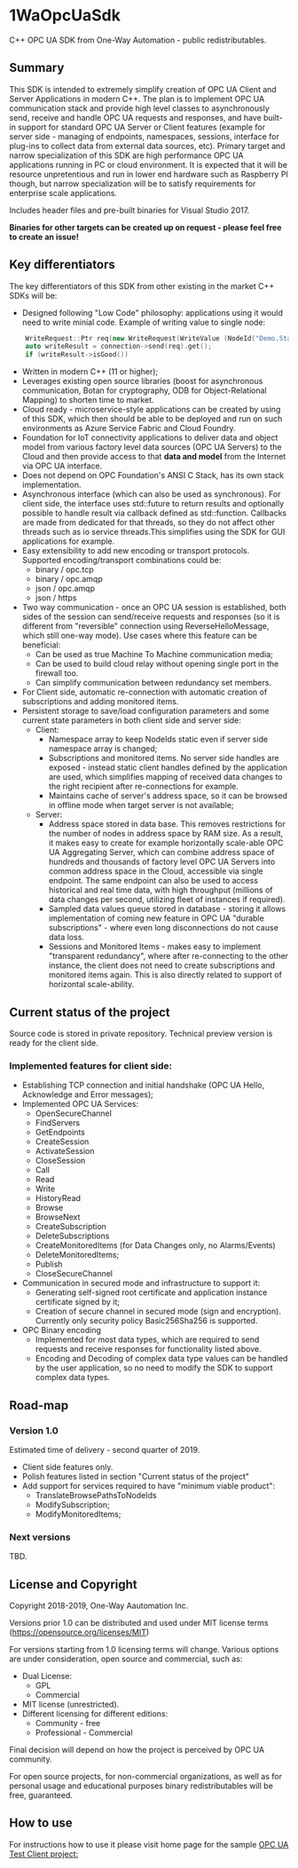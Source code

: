 # 1WaOpcUaSdk
C++ OPC UA SDK from One-Way Automation - public redistributables.

## Summary
This SDK is intended to extremely simplify creation of OPC UA Client and Server Applications in modern C++. The plan is to implement OPC UA communication stack and provide high level classes to asynchronously send, receive and handle OPC UA requests and responses, and have built-in support for standard OPC UA Server or Client features (example for server side - managing of endpoints, namespaces, sessions, interface for plug-ins to collect data from external data sources, etc). Primary target and narrow specialization of this SDK are high performance OPC UA applications running in PC or cloud environment. It is expected that it will be resource unpretentious and run in lower end hardware such as Raspberry PI though, but narrow specialization will be to satisfy requirements for enterprise scale applications.

Includes header files and pre-built binaries for Visual Studio 2017.

**Binaries for other targets can be created up on request - please feel free to create an issue!**

## Key differentiators
The key differentiators of this SDK from other existing in the market C++ SDKs will be:

 - Designed following "Low Code" philosophy: applications using it would need to write minial code. Example of writing value to single node:
````C++    
    WriteRequest::Ptr req(new WriteRequest(WriteValue (NodeId("Demo.Static.Scalar.UInt32", 2), DataValue((uint32_t) 123))));
    auto writeResult = connection->send(req).get();
    if (writeResult->isGood())
````    
 - Written in modern C++ (11 or higher);
 - Leverages existing open source libraries (boost for asynchronous communication, Botan for cryptography, ODB for Object-Relational Mapping)  to shorten time to market.
 - Cloud ready - microservice-style applications can be created by using of this SDK, which then should be able to be deployed and run on such environments as Azure Service Fabric and Cloud Foundry. 
- Foundation for IoT connectivity applications to deliver data and object model from various factory level data sources (OPC UA Servers) to the Cloud and then provide access to that **data and model** from the Internet via OPC UA interface.
- Does not depend on OPC Foundation's ANSI C Stack, has its own stack implementation.
- Asynchronous interface (which can also be used as synchronous). For client side, the interface uses std::future to return results and optionally possible to handle result via callback defined as std::function. Callbacks are made from dedicated for that threads, so they do not affect other threads such as io service threads.This simplifies using the SDK for GUI applications for example.
- Easy extensibility to add new encoding or transport protocols. Supported encoding/transport combinations could be:
  - binary / opc.tcp
  - binary / opc.amqp
  - json / opc.amqp
  - json / https
- Two way communication - once an OPC UA session is established, both sides of the session can send/receive requests and responses (so it is different from "reversible" connection using ReverseHelloMessage, which still one-way mode). Use cases where this feature can be beneficial:
  - Can be used as true Machine To Machine communication media;
  - Can be used to build cloud relay without opening single port in the firewall too.
  - Can simplify communication between redundancy set members.
- For Client side, automatic re-connection with automatic creation of subscriptions and adding monitored items. 
- Persistent storage to save/load configuration parameters and some current state parameters in both client side and server side:
  - Client: 
    - Namespace array to keep NodeIds static even if server side namespace array is changed;
    - Subscriptions and monitored items. No server side handles are exposed - instead static client handles defined by the application are used, which simplifies mapping of received data changes to the right recipient after re-connections for example.
    - Maintains cache of server's address space, so it can be browsed in offline mode when target server is not available;
  - Server:
    - Address space stored in data base. This removes restrictions for the number of nodes in address space by RAM size. As a result, it makes easy to create for example horizontally scale-able OPC UA Aggregating Server, which can combine address space of hundreds and thousands of factory level OPC UA Servers into common address space in the Cloud, accessible via single endpoint. The same endpoint can also be used to access historical and real time data, with high throughput (millions of data changes per second, utilizing fleet of instances if required).
    - Sampled data values queue stored in database - storing it allows implementation of coming new feature in OPC UA "durable subscriptions" - where even long disconnections do not cause data loss.
    - Sessions and Monitored Items - makes easy to implement "transparent redundancy", where after re-connecting to the other instance, the client does not need to create subscriptions and monitored items again. This is also directly related to support of horizontal scale-ability.
## Current status of the project
Source code is stored in private repository. Technical preview version is ready for the client side.
### Implemented features for client side:
- Establishing TCP connection and initial handshake (OPC UA Hello, Acknowledge and Error messages);
- Implemented OPC UA Services:
  - OpenSecureChannel
  - FindServers
  - GetEndpoints
  - CreateSession
  - ActivateSession
  - CloseSession
  - Call
  - Read
  - Write
  - HistoryRead  
  - Browse
  - BrowseNext
  - CreateSubscription
  - DeleteSubscriptions
  - CreateMonitoredItems (for Data Changes only, no Alarms/Events)
  - DeleteMonitoredItems;
  - Publish
  - CloseSecureChannel
- Communication in secured mode and infrastructure to support it:
  - Generating self-signed root certificate and application instance certificate signed by it;
  - Creation of secure channel in secured mode (sign and encryption). Currently only security policy Basic256Sha256 is supported.
- OPC Binary encoding
  - Implemented for most data types, which are required to send requests and receive responses for functionality listed above.
  - Encoding and Decoding of complex data type values can be handled by the user application, so no need to modify the SDK to support complex data types.
## Road-map
### Version 1.0
Estimated time of delivery - second quarter of 2019.
- Client side features only.
- Polish features listed in section "Current status of the project"
- Add support for services required to have "minimum viable product":
  - TranslateBrowsePathsToNodeIds
  - ModifySubscription;
  - ModifyMonitoredItems;
### Next versions
TBD.

## License and Copyright
Copyright 2018-2019, One-Way Aautomation Inc.

Versions prior 1.0 can be distributed and used under MIT license terms (https://opensource.org/licenses/MIT)

For versions starting from 1.0 licensing terms will change. Various options are under consideration, open source and commercial, such as:
- Dual License:
  - GPL 
  - Commercial
- MIT license (unrestricted).
- Different licensing for different editions:
  - Community - free
  - Professional - Commercial

Final decision will depend on how the project is perceived by OPC UA community.

For open source projects, for non-commercial organizations, as well as for personal usage and educational purposes binary redistributables will be free, guaranteed.

## How to use
For instructions how to use it please visit home page for the sample [OPC UA Test Client project:](https://github.com/RavilN/OpcUaTestClient)

